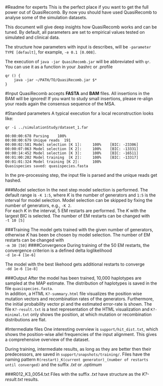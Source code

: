 #Readme for experts
This is the perfect place if you want to get the full power out of QuasiRecomb. By now you should have used QuasiRecomb to analyse some of the simulation datasets.

This document will give deep insights how QuasiRecomb works and can be tuned. By default, all parameters are set to empirical values tested on simulated and clinical data.

The structure how parameters with input is describes, will be `-parameter TYPE [default]`, for example, `-e 0.1 [0.008]`.

The execution of `java -jar QuasiRecomb.jar` will be abbreviated with `qr`. You can use it as a function in your .bashrc or .profile 

````
qr () { 
    java -jar ~/PATH/TO/QuasiRecomb.jar $*
}
````

#Input
QuasiRecomb accepts **FASTA** and **BAM** files. All insertions in the BAM will be ignored! If you want to study small insertions, please re-align your reads again the consensus sequence of the MSA.

#Standard parameters
A typical execution for a local reconstruction looks like:

````
qr -i ../simulationStudy/dataset_1.far 

00:00:00:678 Parsing    100%
00:00:00:679 Unique reads  191
00:00:02:581 Model selection [K 1]:     100%    [BIC: -23306]
00:00:07:063 Model selection [K 2]:     100%    [BIC: -13331]
00:00:14:452 Model selection [K 3]:     100%    [BIC: -16511]
00:01:00:202 Model training  [K 2]:     100%    [BIC: -13317]
00:01:01:324 Model training [K 2]:      100%
Quasispecies saved: quasispecies.fasta            
````
In the pre-processing step, the input file is parsed and the unique reads get hashed.

###Model selection
In the next step model selection is performed. The default range is `-K 1:5`, where *K* is the number of generators and `1:5` is the interval for model selection. Model selection can be skipped by fixing the number of generators, e.g., `-K 2`.  
For each *K* in the interval, 5 EM restarts are performed. The *K* with the largest BIC is selected. The number of EM restarts can be changed with  
`-t 10 [5]`

###Training
The model gets trained with the given number of generators, otherwise *K* has been be chosen by model selection. The number of EM restarts can be changed with   
`-m 30 [50]`
####Convergence
During training of the 50 EM restarts, the convergence criterion is a defined delta loglikelihood  
`-d 1e-4 [1e-6]`

The model with the best likehood gets additional restarts to converge  
`-dd 1e-6 [1e-8]`

###Output
After the model has been trained, 10,000 haplotypes are sampled at the MAP estimate. The distribution of haplotypes is saved in the file `quasispecies.fasta`.  
In addition, a HTML `K?-summary.html` file  visualizes the position wise mutation vectors and recombination rates of the generators. Furthermore, the initial probability vector pi and the estimated error-rate is shown. The file `K?-result.txt` is a text representation of the HTML visualization and `K?-minimal.txt` only shows the position, at which mutation or recombination distributions are flat.

#Intermediate files
One interesting overview is `support/hit_dist.txt`, which shows the position-wise allel frequencies of the input alignment. This gives a comprehensive overview of the dataset.

During training, intermediate results, as long as they are better then their predecessors, are saved in `support/snapshots/training/`. Files have the naming pattern `R(restart)_K(current generator)_(number of restarts until converged)` and the suffix *.txt* or *.optimum*

###R012_K3_0054.txt
Files with the suffix *.txt* have structure as the *K?-result.txt* results. 